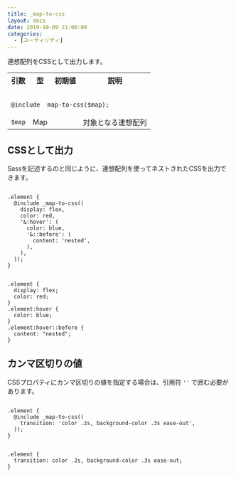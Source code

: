 ```yaml
---
title: _map-to-css
layout: docs
date: 2019-10-09 21:00:09
categories:
  - [ユーティリティ]
---
```


連想配列をCSSとして出力します。

<table>
  <tr>
    <th>引数</th>
    <th>型</th>
    <th>初期値</th>
    <th>説明</th>
  </tr>
  <tr>
    <td colspan="4">
      <pre class="language-scss"><code>
@include _map-to-css($map);
</code></pre>
    </td>
  </tr>
  <tr>
    <td><code>$map</code></td>
    <td>Map</td>
    <td></td>
    <td>対象となる連想配列</td>
  </tr>
</table>

## CSSとして出力

Sassを記述するのと同じように、連想配列を使ってネストされたCSSを出力できます。

<div class="c demo">
  <div class="code">
    <pre class="language-scss"><code>
.element {
  @include _map-to-css((
    display: flex,
    color: red,
    '&:hover': (
      color: blue,
      '&::before': (
        content: 'nested',
      ),
    ),
  ));
}
</code></pre>
    <pre class="language-css"><code>
.element {
  display: flex;
  color: red;
}
.element:hover {
  color: blue;
}
.element:hover::before {
  content: "nested";
}
</code></pre>
  </div>
</div>

## カンマ区切りの値

CSSプロパティにカンマ区切りの値を指定する場合は、引用符 `''` で囲む必要があります。

<div class="c demo">
  <div class="code">
    <pre class="language-scss"><code>
.element {
  @include _map-to-css((
    transition: 'color .2s, background-color .3s ease-out',
  ));
}
</code></pre>
    <pre class="language-css"><code>
.element {
  transition: color .2s, background-color .3s ease-out;
}
</code></pre>
  </div>
</div>